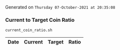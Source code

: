Generated on `Thursday 07-October-2021 at 20:35:08`

### Current to Target Coin Ratio
`current_coin_ratio.sh`

Date|Current|Target|Ratio
---|---|---|---
